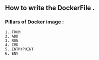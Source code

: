 ## How to write the DockerFile .

### Pillars of Docker image :

    
    1. FROM
    2. ADD
    3. RUN
    4. CMD
    5. ENTRYPOINT
    6. ENV 
    
